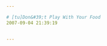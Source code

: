 ```yaml
---

# [tu]Don&#39;t Play With Your Food
2007-09-04 21:39:19


---
```



&nbsp;&nbsp; <img src="http://www.pixelsumo.com/wp-content/uploads/dontplaywithyourfood.jpg" alt=""><br />
